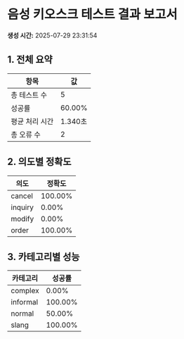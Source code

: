 # 음성 키오스크 테스트 결과 보고서

**생성 시간:** 2025-07-29 23:31:54

## 1. 전체 요약

| 항목 | 값 |
|------|-----|
| 총 테스트 수 | 5 |
| 성공률 | 60.00% |
| 평균 처리 시간 | 1.340초 |
| 총 오류 수 | 2 |

## 2. 의도별 정확도

| 의도 | 정확도 |
|------|--------|
| cancel | 100.00% |
| inquiry | 0.00% |
| modify | 0.00% |
| order | 100.00% |

## 3. 카테고리별 성능

| 카테고리 | 성공률 |
|----------|--------|
| complex | 0.00% |
| informal | 100.00% |
| normal | 50.00% |
| slang | 100.00% |
